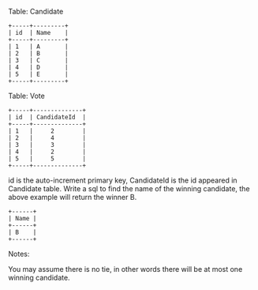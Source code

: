 Table: Candidate

```
+-----+---------+
| id  | Name    |
+-----+---------+
| 1   | A       |
| 2   | B       |
| 3   | C       |
| 4   | D       |
| 5   | E       |
+-----+---------+  
```

Table: Vote

```
+-----+--------------+
| id  | CandidateId  |
+-----+--------------+
| 1   |     2        |
| 2   |     4        |
| 3   |     3        |
| 4   |     2        |
| 5   |     5        |
+-----+--------------+
```

id is the auto-increment primary key,
CandidateId is the id appeared in Candidate table.
Write a sql to find the name of the winning candidate, the above example will return the winner B.

```
+------+
| Name |
+------+
| B    |
+------+
```

Notes:

You may assume there is no tie, in other words there will be at most one winning candidate.
